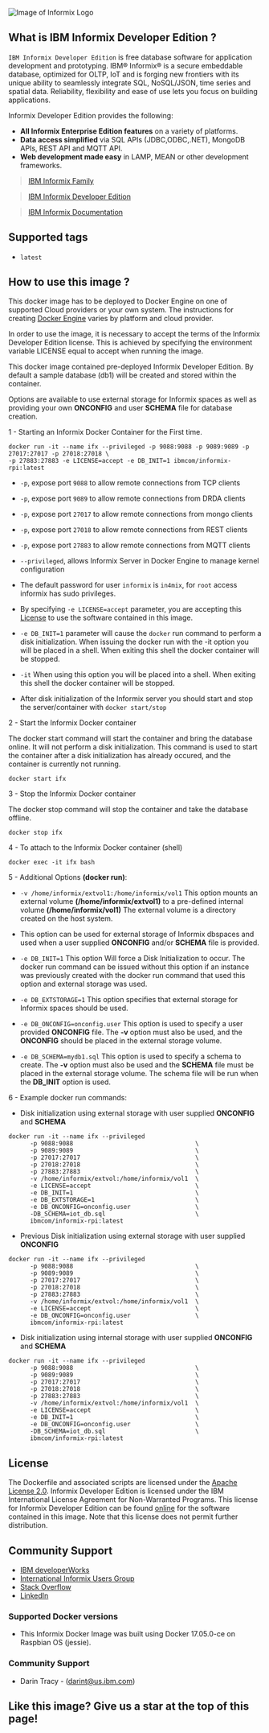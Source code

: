 
![Image of Informix Logo](https://s3.amazonaws.com/ibm.products.us-east-1/informix/informix-logo.jpg)

## What is  IBM Informix Developer Edition ?

```IBM Informix Developer Edition```  is free database software for application development and prototyping.  IBM® Informix® is a secure embeddable database, optimized for OLTP, IoT and is forging new frontiers with its unique ability to seamlessly integrate SQL, NoSQL/JSON, time series and spatial data. Reliability, flexibility and ease of use lets you focus on building applications.


Informix Developer Edition provides the following: 

* __All Informix Enterprise Edition features__ on a variety of platforms.
* __Data access simplified__  via SQL APIs (JDBC,ODBC,.NET), MongoDB APIs, REST API and MQTT API.
* __Web development made easy__  in LAMP, MEAN or other development frameworks. 


>[IBM Informix Family](http://www.ibm.com/analytics/us/en/technology/informix)

>[IBM Informix Developer Edition](http://www-03.ibm.com/software/products/en/infodeveedit)

>[IBM Informix Documentation](https://www.ibm.com/support/knowledgecenter/SSGU8G_12.1.0/com.ibm.welcome.doc/welcome.htm)

## Supported tags

*  ```latest``` 


## **How to use this image** ?
This docker image has to be deployed to Docker Engine on one of supported Cloud providers or your own system. The instructions for creating [Docker Engine](https://docs.docker.com/engine/installation) varies by platform and cloud provider. 

In order to use the image, it is necessary to accept the terms of the Informix Developer Edition license. This is achieved by specifying the environment variable LICENSE equal to accept when running the image.

This docker image contained pre-deployed Informix Developer Edition. By default a sample database (db1) will be created and stored within the container.  

Options are available to use external storage for Informix spaces as well as providing your own __ONCONFIG__ and user __SCHEMA__ file for database creation.


1 - Starting an Informix Docker Container for the First time.

```shell
docker run -it --name ifx --privileged -p 9088:9088 -p 9089:9089 -p 27017:27017 -p 27018:27018 \
-p 27883:27883 -e LICENSE=accept -e DB_INIT=1 ibmcom/informix-rpi:latest
```
*  ```-p```,  expose port ```9088``` to allow remote connections from TCP clients
*  ```-p```,  expose port ```9089``` to allow remote connections from DRDA clients
*  ```-p```,  expose port ```27017``` to allow remote connections from mongo clients
*  ```-p```,  expose port ```27018``` to allow remote connections from REST clients
*  ```-p```,  expose port ```27883``` to allow remote connections from MQTT clients
*  ```--privileged```,  allows Informix Server in Docker Engine to manage kernel configuration
* The default password for user ```informix``` is ```in4mix```, for ```root``` access informix has sudo privileges.
* By specifying ```-e LICENSE=accept``` parameter, you are accepting this [License](http://www-03.ibm.com/software/sla/sladb.nsf/displaylis/4BBCF42D722EB70685257D8F007B6A44?OpenDocument)  to use the software contained in this image.

* ```-e DB_INIT=1``` parameter will cause the ````docker```` run command to perform a disk initialization.  When issuing the docker run with the -it option you will be placed in a shell.  When exiting this shell the docker container will be stopped.

* ```-it``` When using this option you will be placed into a shell.  When exiting this shell the docker container will be stopped.

* After disk initialization of the Informix server you should start and stop the server/container with ```docker start/stop```


2 - Start the Informix Docker container

The docker start command will start the container and bring the database online.  It will not perform a disk initialization.  This command is used to start the container after a disk initialization has already occured, and the container is currently not running.

```shell
docker start ifx 
```


3 - Stop the Informix Docker container

The docker stop command  will stop the container and take the database offline.


```shell
docker stop ifx 
```

4 - To attach to the Informix Docker container (shell)

```shell
docker exec -it ifx bash
```

5 - Additional Options __(docker run)__:
* ````-v /home/informix/extvol1:/home/informix/vol1```` This option mounts an external volume __(/home/informix/extvol1)__ to a pre-defined internal volume __(/home/informix/vol1)__   The external volume is a directory created on the host system. 

* This option can be used for external storage of Informix dbspaces and used when a user supplied __ONCONFIG__ and/or __SCHEMA__ file is provided.
* ```-e DB_INIT=1``` This option Will force a Disk Initialization to occur. The docker run command can be issued without this option if an instance was previously created with the docker run command that used this option and external storage was used. 
* ````-e DB_EXTSTORAGE=1```` This option specifies that external storage for Informix spaces should be used.
* ````-e DB_ONCONFIG=onconfig.user```` This option is used to specify a user provided __ONCONFIG__ file.  The __-v__ option must also be used, and the __ONCONFIG__ should be placed in the external storage volume. 
* ````-e DB_SCHEMA=mydb1.sql```` This option is used to specify a schema to create.  The __-v__ option must also be used and the __SCHEMA__ file must be placed in the external storage volume.  The schema file will be run when the __DB_INIT__ option is used.


6 - Example docker run commands: 

* Disk initialization using external storage with user supplied __ONCONFIG__ and __SCHEMA__ 

```shell
docker run -it --name ifx --privileged 
      -p 9088:9088                                  \
      -p 9089:9089                                  \
      -p 27017:27017                                \ 
      -p 27018:27018                                \ 
      -p 27883:27883                                \ 
      -v /home/informix/extvol:/home/informix/vol1  \
      -e LICENSE=accept                             \
      -e DB_INIT=1                                  \ 
      -e DB_EXTSTORAGE=1                            \
      -e DB_ONCONFIG=onconfig.user                  \ 
      -DB_SCHEMA=iot_db.sql                         \ 
      ibmcom/informix-rpi:latest
```
* Previous Disk initialization using external storage with user supplied __ONCONFIG__ 

```shell
docker run -it --name ifx --privileged 
      -p 9088:9088                                  \
      -p 9089:9089                                  \
      -p 27017:27017                                \ 
      -p 27018:27018                                \ 
      -p 27883:27883                                \ 
      -v /home/informix/extvol:/home/informix/vol1  \
      -e LICENSE=accept                             \
      -e DB_ONCONFIG=onconfig.user                  \ 
      ibmcom/informix-rpi:latest
```
* Disk initialization using internal storage with user supplied __ONCONFIG__ and __SCHEMA__ 

```shell
docker run -it --name ifx --privileged 
      -p 9088:9088                                  \
      -p 9089:9089                                  \
      -p 27017:27017                                \ 
      -p 27018:27018                                \ 
      -p 27883:27883                                \ 
      -v /home/informix/extvol:/home/informix/vol1  \
      -e LICENSE=accept                             \
      -e DB_INIT=1                                  \ 
      -e DB_ONCONFIG=onconfig.user                  \ 
      -DB_SCHEMA=iot_db.sql                         \ 
      ibmcom/informix-rpi:latest
```


## License

The Dockerfile and associated scripts are licensed under the [Apache License 2.0](http://www.apache.org/licenses/LICENSE-2.0). Informix Developer Edition is licensed under the IBM International License Agreement for Non-Warranted Programs. This license for Informix Developer Edition can be found [online](http://www-03.ibm.com/software/sla/sladb.nsf/displaylis/6F8D7862A15D0C628525807B006B92EF?OpenDocument) for the software contained in this image. Note that this license does not permit further distribution.




## Community Support
- [IBM developerWorks](https://developer.ibm.com/answers/search.html?q=informix) 
- [International Informix Users Group](http://members.iiug.org/forums/ids)
- [Stack Overflow](https://developer.ibm.com/answers/search.html?q=informix) 
- [LinkedIn](https://www.linkedin.com/groups/25049)


### Supported Docker versions

- This Informix Docker Image was built using Docker 17.05.0-ce on Raspbian OS (jessie).

### Community Support
- Darin Tracy -  (darint@us.ibm.com)

## Like this image?  Give us a star at the top of this page!  
